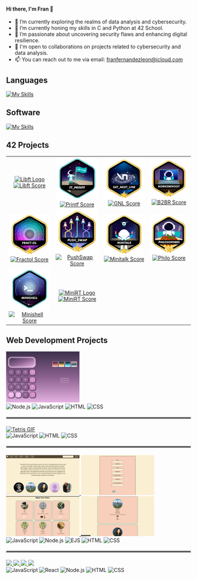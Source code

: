 #### Hi there, I'm Fran 👋

- 🔭 I’m currently exploring the realms of data analysis and cybersecurity.
- 🌱 I’m currently honing my skills in C and Python at 42 School.
- 👀 I’m passionate about uncovering security flaws and enhancing digital resilience.
- 💼 I'm open to collaborations on projects related to cybersecurity and data analysis.
- 📫 You can reach out to me via email: [franfernandezleon@icloud.com](mailto:franfernandezleon@icloud.com)

## Languages

<a href="https://github.com/francfer-art/francfer-art">
    <img src="https://skillicons.dev/icons?i=c,cpp,python,html,css,js" alt="My Skills">
</a>

## Software

<a href="https://github.com/francfer-art/francfer-art">
    <img src="https://skillicons.dev/icons?i=vscode,vim,notion" alt="My Skills">
</a>

## 42 Projects

<table style="margin: auto;">
    <tr>
        <td style="text-align: center;">
            <a href="https://github.com/francfer-art/42Libft">
                <img src="https://raw.githubusercontent.com/ayogun/42-project-badges/main/badges/libftm.png" alt="Libft Logo">
                <br>
                <img src="https://img.shields.io/badge/Score-125%2F100-brightgreen" alt="Libft Score">
            </a>
        </td>
        <td style="text-align: center;">
            <a href="https://github.com/francfer-art/42Printf">
                <img src="https://raw.githubusercontent.com/mcombeau/mcombeau/main/42_badges/ft_printfe.png" alt="Printf Logo">
                <br>
                <img src="https://img.shields.io/badge/Score-100%2F100-brightgreen" alt="Printf Score">
            </a>
        </td>
        <td style="text-align: center;">
            <a href="https://github.com/francfer-art/42GNL">
                <img src="https://raw.githubusercontent.com/mcombeau/mcombeau/main/42_badges/get_next_linem.png" alt="GNL Logo">
                <br>
                <img src="https://img.shields.io/badge/Score-125%2F100-brightgreen" alt="GNL Score">
            </a>
        </td>
        <td style="text-align: center;">
            <a href="https://github.com/gemartin99/Born2beroot-Tutorial">
                <img src="https://raw.githubusercontent.com/mcombeau/mcombeau/main/42_badges/born2berootm.png" alt="B2BR Logo">
                <br>
                <img src="https://img.shields.io/badge/Score-125%2F100-brightgreen" alt="B2BR Score">
            </a>
        </td>
    </tr>
    <tr>
        <td style="text-align: center;">
            <a href="https://github.com/francfer-art/42Fractol">
                <img src="https://raw.githubusercontent.com/mcombeau/mcombeau/main/42_badges/fract-olm.png" alt="Fractol Logo">
                <br>
                <img src="https://img.shields.io/badge/Score-125%2F100-brightgreen" alt="Fractol Score">
            </a>
        </td>
        <td style="text-align: center;">
            <a href="https://github.com/francfer-art/42PushSwap">
                <img src="https://raw.githubusercontent.com/mcombeau/mcombeau/main/42_badges/push_swapm.png" alt="PushSwap Logo">
                <br>
                <img src="https://img.shields.io/badge/Score-125%2F100-brightgreen" alt="PushSwap Score">
            </a>
        </td>
        <td style="text-align: center;">
            <a href="https://github.com/francfer-art/42Minitalk">
                <img src="https://raw.githubusercontent.com/mcombeau/mcombeau/main/42_badges/minitalkm.png" alt="Minitalk Logo">
                <br>
                <img src="https://img.shields.io/badge/Score-125%2F100-brightgreen" alt="Minitalk Score">
            </a>
        </td>
        <td style="text-align: center;">
            <a href="https://github.com/francfer-art/42Philo.git">
                <img src="https://github.com/mcombeau/mcombeau/blob/main/42_badges/philosophersm.png?raw=true" alt="Philo Logo">
                <br>
                <img src="https://img.shields.io/badge/Score-125%2F100-brightgreen" alt="Philo Score">
            </a>
        </td>
    </tr>
    <tr>
        <td style="text-align: center;">
            <a href="https://github.com/VictorSuarezL/42-minishell">
                <img src="https://github.com/mcombeau/mcombeau/blob/main/42_badges/minishelle.png?raw=true" alt="Minishell Logo">
                <br>
                <img src="https://img.shields.io/badge/Score-109%2F100-brightgreen" alt="Minishell Score">
            </a>
        </td>
        <td style="text-align: center;">
            <a href="https://github.com/francfer-art/miniRTT">
                <img src="https://raw.githubusercontent.com/ayogun/42-project-badges/refs/heads/main/badges/minirtm.png" alt="MiniRT Logo">
                <br>
                <img src="https://img.shields.io/badge/Score-125%2F100-brightgreen" alt="MiniRT Score">
            </a>
        </td>
</table>

## Web Development Projects

<div>
  <a href="https://github.com/francfer-art/Calculator" target="_blank">
    <img src="https://github.com/francfer-art/Calculator/blob/main/Captura%20de%20pantalla%202025-01-18%20a%20las%2017.08.03.png?raw=true" alt="Calculator GIF" width="200" />
  </a>
</div>

<div>
  <img src="https://skillicons.dev/icons?i=nodejs" alt="Node.js" height="30" />
  <img src="https://skillicons.dev/icons?i=js" alt="JavaScript" height="30" />
  <img src="https://skillicons.dev/icons?i=html" alt="HTML" height="30" />
  <img src="https://skillicons.dev/icons?i=css" alt="CSS" height="30" />
</div>

<hr style="border: 2px solid gray; margin: 20px 0;">


<div>
  <a href="https://github.com/francfer-art/Tetris" target="_blank">
    <img src="https://github.com/francfer-art/Tetris/blob/main/assets/bg.jpg?raw=true" alt="Tetris GIF" width="200" />
  </a>
</div>

<div>
  <img src="https://skillicons.dev/icons?i=js" alt="JavaScript" height="30" />
  <img src="https://skillicons.dev/icons?i=html" alt="HTML" height="30" />
  <img src="https://skillicons.dev/icons?i=css" alt="CSS" height="30" />
</div>

<hr style="border: 2px solid gray; margin: 20px 0;">


<div>
  <a href="https://github.com/francfer-art/FurFriends" target="_blank">
    <img src="https://github.com/francfer-art/FurFriends/blob/main/Captura%20de%20pantalla%202025-01-18%20a%20las%2020.23.19.png?raw=true" alt="Furfirends" width="200" />
    <img src="https://github.com/francfer-art/FurFriends/blob/main/Captura%20de%20pantalla%202025-01-18%20a%20las%2020.25.31.png?raw=true" width="200" />
    <img src="https://github.com/francfer-art/FurFriends/blob/main/Captura%20de%20pantalla%202025-01-18%20a%20las%2020.25.45.png?raw=true" width="200" />
    <img src="https://github.com/francfer-art/FurFriends/blob/main/Captura%20de%20pantalla%202025-01-18%20a%20las%2020.26.03.png?raw=true" width="200" />
  </a>
</div>

<div>
  <img src="https://skillicons.dev/icons?i=js" alt="JavaScript" height="30" />
  <img src="https://skillicons.dev/icons?i=nodejs" alt="Node.js" height="30" />
  <img src="https://static-00.iconduck.com/assets.00/file-type-ejs-icon-2048x1151-hdkbavbz.png" alt="EJS" height="30" />
  <img src="https://skillicons.dev/icons?i=html" alt="HTML" height="30" />
  <img src="https://skillicons.dev/icons?i=css" alt="CSS" height="30" />
</div>


<hr style="border: 2px solid gray; margin: 20px 0;">


<div>
  <a href="https://github.com/francfer-art/Pixar" target="_blank">
    <img src="https://github.com/francfer-art/Pixar/blob/main/Captura%20de%20pantalla%202025-01-18%20a%20las%2021.15.37.png?raw=true" width="200" />
    <img src="https://github.com/francfer-art/Pixar/blob/main/Captura%20de%20pantalla%202025-01-18%20a%20las%2021.13.51.png?raw=true" width="200" />
    <img src="https://github.com/francfer-art/Pixar/blob/main/Captura%20de%20pantalla%202025-01-18%20a%20las%2021.14.08.png?raw=true" width="200" />
    <img src="https://github.com/francfer-art/Pixar/blob/main/Captura%20de%20pantalla%202025-01-18%20a%20las%2021.15.20.png?raw=true" width="200" />
  </a>
</div>

<div>
  <img src="https://skillicons.dev/icons?i=js" alt="JavaScript" height="30" />
  <img src="https://skillicons.dev/icons?i=react" alt="React" height="30" />
  <img src="https://skillicons.dev/icons?i=nodejs" alt="Node.js" height="30" />
  <img src="https://skillicons.dev/icons?i=html" alt="HTML" height="30" />
  <img src="https://skillicons.dev/icons?i=css" alt="CSS" height="30" />
</div>


